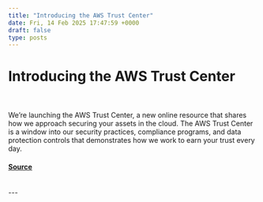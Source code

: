 ```yaml
---
title: "Introducing the AWS Trust Center"
date: Fri, 14 Feb 2025 17:47:59 +0000
draft: false
type: posts
---
```

# Introducing the AWS Trust Center

<br/>

<br/>
We’re launching the AWS Trust Center, a new online resource that shares how we approach securing your assets in the cloud. The AWS Trust Center is a window into our security practices, compliance programs, and data protection controls that demonstrates how we work to earn your trust every day.

#### [Source](https://aws.amazon.com/blogs/security/introducing-the-aws-trust-center/)

<br/>
---
